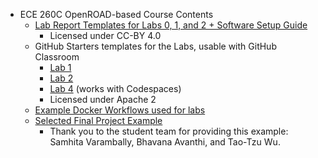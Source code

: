 
- ECE 260C OpenROAD-based Course Contents
    - [Lab Report Templates for Labs 0, 1, and 2 + Software Setup Guide ](https://drive.google.com/drive/folders/1MrlXrB3YWksrl2f39SWJWSwLcT9NGsXm?usp=sharing)
        - Licensed under CC-BY 4.0
    - GitHub Starters templates for the Labs, usable with GitHub Classroom
        - [Lab 1](https://github.com/UDXS/ece260c-lab1-starter)
        - [Lab 2](https://github.com/UDXS/ece260c-lab2-starter)
        - [Lab 4](https://github.com/UDXS/ece260c-lab4-starter) (works with Codespaces)
        - Licensed under Apache 2
    - [Example Docker Workflows used for labs](https://github.com/UDXS/ece260c-tools)
    - [Selected Final Project Example](https://github.com/ABKCourses/ece260c-final-croc-gator)
        - Thank you to the student team for providing this example: Samhita Varambally, Bhavana Avanthi, and Tao-Tzu Wu.
